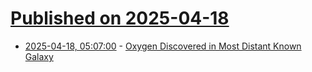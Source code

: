 # [Published on 2025-04-18](index.md)

* [2025-04-18, 05:07:00](https://soylentnews.org/article.pl?sid=25/04/16/1849251&from=rss) - [Oxygen Discovered in Most Distant Known Galaxy](https://soylentnews.org/article.pl?sid=25/04/16/1849251&from=rss)
